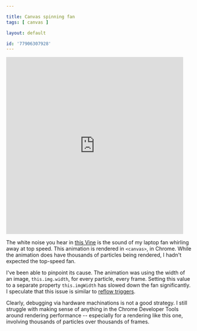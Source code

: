```yaml
---

title: Canvas spinning fan
tags: [ canvas ]

layout: default

id: '77906307928'
---
```


<iframe class="vine-embed" src="https://vine.co/v/MZImrrUu6jL/embed/simple" width="480" height="480" frameborder="0"> </iframe>
<script async="true" src="//platform.vine.co/static/scripts/embed.js"> </script>

The white noise you hear in [this Vine](https://vine.co/v/MZImrrUu6jL) is the sound of my laptop fan whirling away at top speed. This animation is rendered in `<canvas>`, in Chrome. While the animation does have thousands of particles being rendered, I hadn't expected the top-speed fan.

I've been able to pinpoint its cause. The animation was using the width of an image, `this.img.width`, for every particle, every frame. Setting this value to a separate property `this.imgWidth` has slowed down the fan significantly. I speculate that this issue is similar to [reflow triggers](http://blog.letitialew.com/post/30425074101/repaints-and-reflows-manipulating-the-dom-responsibly).

Clearly, debugging via hardware machinations is not a good strategy. I still struggle with making sense of anything in the Chrome Developer Tools around rendering performance -- especially for a rendering like this one, involving thousands of particles over thousands of frames.
